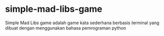 # simple-mad-libs-game
Simple Mad Libs game adalah game kata sederhana berbasis terminal yang dibuat dengan menggunakan bahasa pemrograman python
